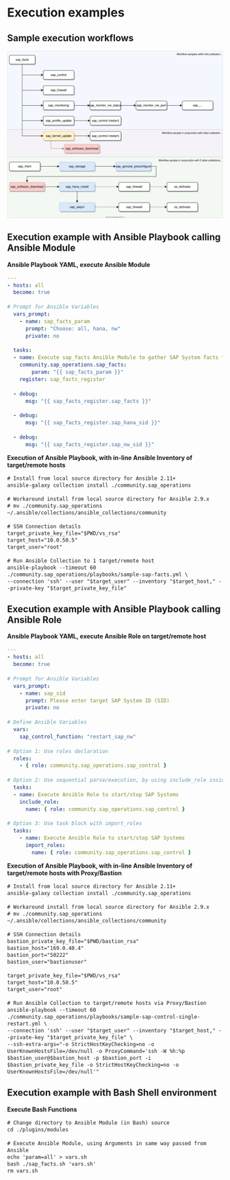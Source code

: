 # Execution examples

## Sample execution workflows

![](../docs/diagrams/workflow_sample_exec_sap_operations_sample.svg)

## Execution example with Ansible Playbook calling Ansible Module

**Ansible Playbook YAML, execute Ansible Module**
```yaml
---
- hosts: all
  become: true

# Prompt for Ansible Variables
  vars_prompt:
    - name: sap_facts_param
      prompt: "Choose: all, hana, nw"
      private: no

  tasks:
  - name: Execute sap_facts Ansible Module to gather SAP System facts for the host
    community.sap_operations.sap_facts:
        param: "{{ sap_facts_param }}"
    register: sap_facts_register

  - debug:
      msg: "{{ sap_facts_register.sap_facts }}"

  - debug:
      msg: "{{ sap_facts_register.sap_hana_sid }}"

  - debug:
      msg: "{{ sap_facts_register.sap_nw_sid }}"
```

**Execution of Ansible Playbook, with in-line Ansible Inventory of target/remote hosts**

```shell
# Install from local source directory for Ansible 2.11+
ansible-galaxy collection install ./community.sap_operations

# Workaround install from local source directory for Ansible 2.9.x
# mv ./community.sap_operations ~/.ansible/collections/ansible_collections/community

# SSH Connection details
target_private_key_file="$PWD/vs_rsa"
target_host="10.0.50.5"
target_user="root"

# Run Ansible Collection to 1 target/remote host
ansible-playbook --timeout 60 ./community.sap_operations/playbooks/sample-sap-facts.yml \
--connection 'ssh' --user "$target_user" --inventory "$target_host," --private-key "$target_private_key_file"
```


## Execution example with Ansible Playbook calling Ansible Role

**Ansible Playbook YAML, execute Ansible Role on target/remote host**
```yaml
---
- hosts: all
  become: true

# Prompt for Ansible Variables
  vars_prompt:
    - name: sap_sid
      prompt: Please enter target SAP System ID (SID)
      private: no

# Define Ansible Variables
  vars:
    sap_control_function: "restart_sap_nw"

# Option 1: Use roles declaration
  roles:
    - { role: community.sap_operations.sap_control }

# Option 2: Use sequential parse/execution, by using include_role inside Task block
  tasks:
  - name: Execute Ansible Role to start/stop SAP Systems
    include_role:
      name: { role: community.sap_operations.sap_control }

# Option 3: Use task block with import_roles
  tasks:
    - name: Execute Ansible Role to start/stop SAP Systems
      import_roles:
        name: { role: community.sap_operations.sap_control }
```

**Execution of Ansible Playbook, with in-line Ansible Inventory of target/remote hosts with Proxy/Bastion**

```shell
# Install from local source directory for Ansible 2.11+
ansible-galaxy collection install ./community.sap_operations

# Workaround install from local source directory for Ansible 2.9.x
# mv ./community.sap_operations ~/.ansible/collections/ansible_collections/community

# SSH Connection details
bastion_private_key_file="$PWD/bastion_rsa"
bastion_host="169.0.40.4"
bastion_port="50222"
bastion_user="bastionuser"

target_private_key_file="$PWD/vs_rsa"
target_host="10.0.50.5"
target_user="root"

# Run Ansible Collection to target/remote hosts via Proxy/Bastion
ansible-playbook --timeout 60 ./community.sap_operations/playbooks/sample-sap-control-single-restart.yml \
--connection 'ssh' --user "$target_user" --inventory "$target_host," --private-key "$target_private_key_file" \
--ssh-extra-args="-o StrictHostKeyChecking=no -o UserKnownHostsFile=/dev/null -o ProxyCommand='ssh -W %h:%p $bastion_user@$bastion_host -p $bastion_port -i $bastion_private_key_file -o StrictHostKeyChecking=no -o UserKnownHostsFile=/dev/null'"
```

## Execution example with Bash Shell environment

**Execute Bash Functions**
```shell
# Change directory to Ansible Module (in Bash) source
cd ./plugins/modules

# Execute Ansible Module, using Arguments in same way passed from Ansible
echo 'param=all' > vars.sh
bash ./sap_facts.sh 'vars.sh'
rm vars.sh
```
